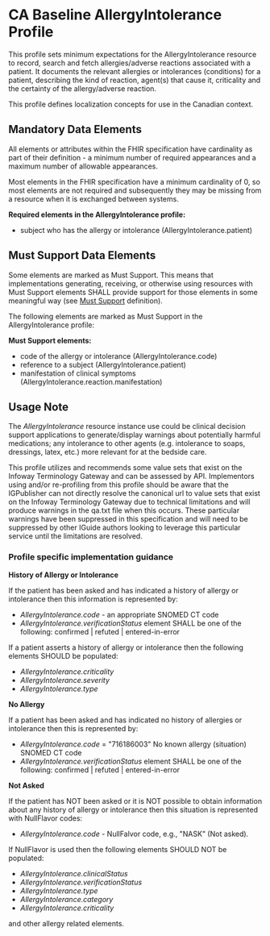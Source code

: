 # CA Baseline AllergyIntolerance Profile
This profile sets minimum expectations for the AllergyIntolerance resource to record, search and fetch allergies/adverse reactions associated with a patient. It documents the relevant allergies or intolerances (conditions) for a patient, describing the kind of reaction, agent(s) that cause it, criticality and the certainty of the allergy/adverse reaction.

This profile defines localization concepts for use in the Canadian context.

## Mandatory Data Elements
All elements or attributes within the FHIR specification have cardinality as part of their definition - a minimum number of required appearances and a maximum number of allowable appearances.

Most elements in the FHIR specification have a minimum cardinality of 0, so most elements are not required and subsequently they may be missing from a resource when it is exchanged between systems.

**Required elements in the AllergyIntolerance profile:**
* subject who has the allergy or intolerance (AllergyIntolerance.patient)

## Must Support Data Elements
Some elements are marked as Must Support. This means that implementations generating, receiving, or otherwise using resources with Must Support elements SHALL provide support for those elements in some meaningful way (see [Must Support](https://build.fhir.org/ig/HL7-Canada/ca-baseline/general-guidance.html#cardinality-and-mustsupport-definitions) definition).

The following elements are marked as Must Support in the AllergyIntolerance profile:

**Must Support elements:**
* code of the allergy or intolerance (AllergyIntolerance.code)
* reference to a subject (AllergyIntolerance.patient)
* manifestation of clinical symptoms (AllergyIntolerance.reaction.manifestation)

## Usage Note
The _AllergyIntolerance_ resource instance use could be clinical decision support applications to generate/display warnings about potentially harmful medications; any intolerance to other agents (e.g. intolerance to soaps, dressings, latex, etc.) more relevant for at the bedside care.

 This profile utilizes and recommends some value sets that exist on the Infoway Terminology Gateway and can be assessed by API. Implementors using and/or re-profiling from this profile should be aware that the IGPublisher can not directly resolve the canonical url to value sets that exist on the Infoway Terminology Gateway due to technical limitations and will produce warnings in the qa.txt file when this occurs. These particular warnings have been suppressed in this specification and will need to be suppressed by other IGuide authors looking to leverage this particular service until the limitations are resolved.

### Profile specific implementation guidance

**History of Allergy or Intolerance**

If the patient has been asked and has indicated a history of allergy or intolerance then this information is represented by:
* _AllergyIntolerance.code_ - an appropriate SNOMED CT code
* _AllergyIntolerance.verificationStatus_ element SHALL be one of the following: confirmed | refuted | entered-in-error

If a patient asserts a history of allergy or intolerance then the following elements SHOULD be populated:
* _AllergyIntolerance.criticality_
* _AllergyIntolerance.severity_
* _AllergyIntolerance.type_


**No Allergy**

If a patient has been asked and has indicated no history of allergies or intolerance then this is represented by:
* _AllergyIntolerance.code_ = "716186003" No known allergy (situation) SNOMED CT code
* _AllergyIntolerance.verificationStatus_ element SHALL be one of the following: confirmed | refuted | entered-in-error


**Not Asked**

If the patient has NOT been asked or it is NOT possible to obtain information about any history of allergy or intolerance then this situation is represented with NullFlavor codes:
* _AllergyIntolerance.code_ - NullFalvor code, e.g., "NASK" (Not asked).

If NullFlavor is used then the following elements SHOULD NOT be populated:
* _AllergyIntolerance.clinicalStatus_
* _AllergyIntolerance.verificationStatus_
* _AllergyIntolerance.type_
* _AllergyIntolerance.category_
* _AllergyIntolerance.criticality_

and other allergy related elements.
